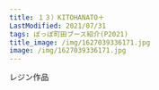 ```yaml
---
title: １３）KITOHANATO＋
LastModified: 2021/07/31
tags: ぽっぽ町田ブース紹介(P2021)
title_image: /img/1627039336171.jpg
image: /img/1627039336171.jpg
---
```

レジン作品